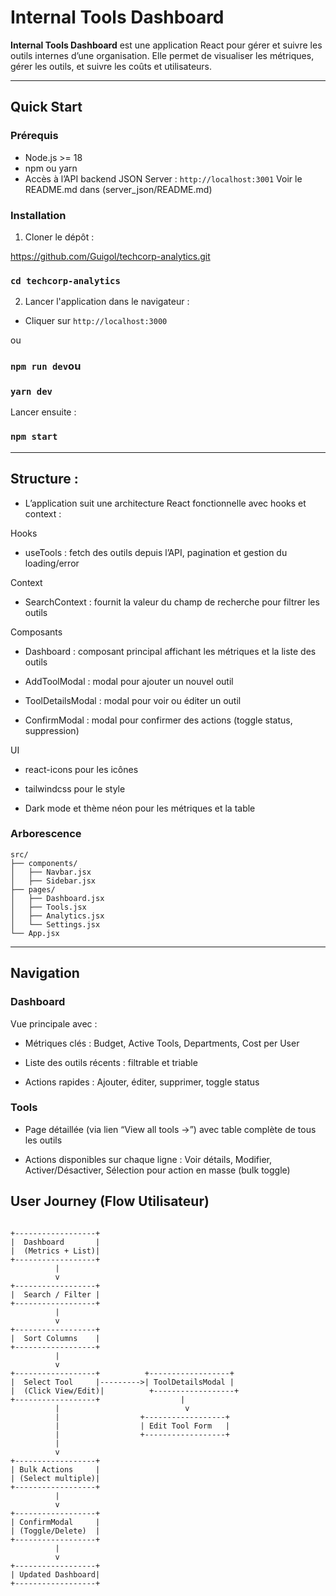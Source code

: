 # Internal Tools Dashboard

**Internal Tools Dashboard** est une application React pour gérer et suivre les outils internes d’une organisation. Elle permet de visualiser les métriques, gérer les outils, et suivre les coûts et utilisateurs.

---

## Quick Start

### Prérequis
- Node.js >= 18
- npm ou yarn
- Accès à l’API backend JSON Server :
`http://localhost:3001`
Voir le README.md dans (server_json/README.md)


### Installation
1. Cloner le dépôt :


https://github.com/Guigol/techcorp-analytics.git
### `cd techcorp-analytics`

2. Lancer l'application dans le navigateur :
- Cliquer sur `http://localhost:3000`

ou
### `npm run dev`ou
### `yarn dev`


Lancer ensuite : 
### `npm start`


---

## Structure :

- L’application suit une architecture React fonctionnelle avec hooks et context :

Hooks

- useTools : fetch des outils depuis l’API, pagination et gestion du loading/error

Context

- SearchContext : fournit la valeur du champ de recherche pour filtrer les outils

Composants

- Dashboard : composant principal affichant les métriques et la liste des outils

- AddToolModal : modal pour ajouter un nouvel outil

- ToolDetailsModal : modal pour voir ou éditer un outil

- ConfirmModal : modal pour confirmer des actions (toggle status, suppression)

UI

- react-icons pour les icônes

- tailwindcss pour le style

- Dark mode et thème néon pour les métriques et la table

### Arborescence
```
src/
├── components/
│   ├── Navbar.jsx
│   ├── Sidebar.jsx
├── pages/
│   ├── Dashboard.jsx
│   ├── Tools.jsx
│   ├── Analytics.jsx
│   └── Settings.jsx
└── App.jsx
```
---

## Navigation
### Dashboard

Vue principale avec :

- Métriques clés : Budget, Active Tools, Departments, Cost per User

- Liste des outils récents : filtrable et triable

- Actions rapides : Ajouter, éditer, supprimer, toggle status

### Tools

- Page détaillée (via lien “View all tools →”) avec table complète de tous les outils

- Actions disponibles sur chaque ligne : Voir détails, Modifier, Activer/Désactiver, Sélection pour action en masse (bulk toggle)

## User Journey (Flow Utilisateur)

```

+------------------+
|  Dashboard       |
|  (Metrics + List)|
+------------------+
          |
          v
+------------------+
|  Search / Filter |
+------------------+
          |
          v
+------------------+
|  Sort Columns    |
+------------------+
          |
          v
+------------------+          +------------------+
|  Select Tool     |--------->| ToolDetailsModal |
|  (Click View/Edit)|          +------------------+
+------------------+                  |
          |                            v
          |                  +------------------+
          |                  | Edit Tool Form   |
          |                  +------------------+
          |
          v
+------------------+
| Bulk Actions     |
| (Select multiple)|
+------------------+
          |
          v
+------------------+
| ConfirmModal     |
| (Toggle/Delete)  |
+------------------+
          |
          v
+------------------+
| Updated Dashboard|
+------------------+

```




